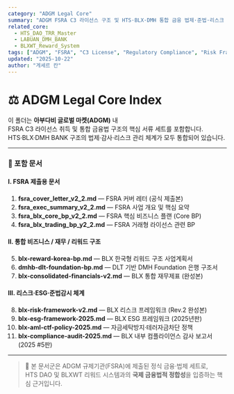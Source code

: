 ```yaml
---
category: "ADGM Legal Core"
summary: "ADGM FSRA C3 라이선스 구조 및 HTS·BLX·DMH 통합 금융 법제·준법·리스크 관리 문서군"
related_core:
  - HTS_DAO_TRR_Master
  - LABUAN_DMH_BANK
  - BLXWT_Reward_System
tags: ["ADGM", "FSRA", "C3 License", "Regulatory Compliance", "Risk Framework", "ESG", "AML/CTF"]
updated: "2025-10-22"
author: "게세르 칸"
---
```


# ⚖️ ADGM Legal Core Index

이 폴더는 **아부다비 글로벌 마켓(ADGM)** 내  
FSRA C3 라이선스 취득 및 통합 금융법 구조의 핵심 서류 세트를 포함합니다.  
HTS·BLX·DMH BANK 구조의 법제·감사·리스크 관리 체계가 모두 통합되어 있습니다.

---

### 📁 포함 문서

#### I. FSRA 제출용 문서
1. **fsra_cover_letter_v2_2.md** — FSRA 커버 레터 (공식 제출본)  
2. **fsra_exec_summary_v2_2.md** — FSRA 사업 개요 및 핵심 요약  
3. **fsra_blx_core_bp_v2_2.md** — FSRA 핵심 비즈니스 플랜 (Core BP)  
4. **fsra_blx_trading_bp_y2_2.md** — FSRA 거래형 라이선스 관련 BP  

#### II. 통합 비즈니스 / 재무 / 리워드 구조
5. **blx-reward-korea-bp.md** — BLX 한국형 리워드 구조 사업계획서  
6. **dmhb-dlt-foundation-bp.md** — DLT 기반 DMH Foundation 은행 구조서  
7. **blx-consolidated-financials-v2.md** — BLX 통합 재무제표 (완성본)  

#### III. 리스크·ESG·준법감시 체계
8. **blx-risk-framework-v2.md** — BLX 리스크 프레임워크 (Rev.2 완성본)  
9. **blx-esg-framework-2025.md** — BLX ESG 프레임워크 (2025년판)  
10. **blx-aml-ctf-policy-2025.md** — 자금세탁방지·테러자금차단 정책  
11. **blx-compliance-audit-2025.md** — BLX 내부 컴플라이언스 감사 보고서 (2025 #5판)

---

> 🧠 본 문서군은 ADGM 규제기관(FSRA)에 제출된 정식 금융·법제 세트로,  
> HTS DAO 및 BLXWT 리워드 시스템과의 **국제 금융법적 정합성**을 입증하는 핵심 근거입니다.

